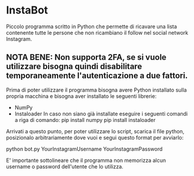# InstaBot
Piccolo programma scritto in Python che permette di ricavare una lista contenente tutte le persone che non ricambiano il follow nel social network Instagram.
## NOTA BENE: Non supporta 2FA, se si vuole utilizzare bisogna quindi disabilitare temporaneamente l'autenticazione a due fattori.

Prima di poter utilizzare il programma bisogna avere Python installato sulla propria macchina e bisogna aver installato le seguenti librerie:
- NumPy
- Instaloader
In caso non siano già installate eseguire i seguenti comandi a riga di comando:
  pip install numpy
  pip install instaloader
  
Arrivati a questo punto, per poter utilizzare lo script, scarica il file python, posizionalo arbitrariamente dove vuoi e segui questo format per avviarlo:
  
  python bot.py YourInstagramUsername YourInstagramPassword
  
E' importante sottolineare che il programma non memorizza alcun username o password dell'utente che lo utilizza. 

